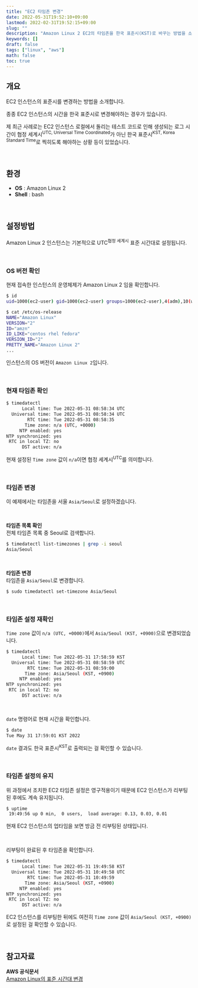 ```yaml
---
title: "EC2 타임존 변경"
date: 2022-05-31T19:52:10+09:00
lastmod: 2022-02-31T19:52:15+09:00
slug: ""
description: "Amazon Linux 2 EC2의 타임존을 한국 표준시(KST)로 바꾸는 방법을 소개합니다."
keywords: []
draft: false
tags: ["linux", "aws"]
math: false
toc: true
---
```


## 개요

EC2 인스턴스의 표준시를 변경하는 방법을 소개합니다.

종종 EC2 인스턴스의 시간을 한국 표준시로 변경해야하는 경우가 있습니다.

제 최근 사례로는 EC2 인스턴스 로컬에서 돌리는 테스트 코드로 인해 생성되는 로그 시간이 협정 세계시<sup>UTC, Universal Time Coordinated</sup>가 아닌 한국 표준시<sup>KST, Korea Standard Time</sup>로 찍히도록 해야하는 상황 등이 있었습니다.

<br>

## 환경

- **OS** : Amazon Linux 2
- **Shell** : bash

<br>

## 설정방법

Amazon Linux 2 인스턴스는 기본적으로 UTC<sup>협정 세계시</sup> 표준 시간대로 설정됩니다.

<br>

### OS 버전 확인

현재 접속한 인스턴스의 운영체제가 Amazon Linux 2 임을 확인합니다.

```bash
$ id
uid=1000(ec2-user) gid=1000(ec2-user) groups=1000(ec2-user),4(adm),10(wheel),190(systemd-journal)
```

```bash
$ cat /etc/os-release
NAME="Amazon Linux"
VERSION="2"
ID="amzn"
ID_LIKE="centos rhel fedora"
VERSION_ID="2"
PRETTY_NAME="Amazon Linux 2"
...
```

인스턴스의 OS 버전이 `Amazon Linux 2`입니다.

<br>

### 현재 타임존 확인

```bash
$ timedatectl
      Local time: Tue 2022-05-31 08:58:34 UTC
  Universal time: Tue 2022-05-31 08:58:34 UTC
        RTC time: Tue 2022-05-31 08:58:35
       Time zone: n/a (UTC, +0000)
     NTP enabled: yes
NTP synchronized: yes
 RTC in local TZ: no
      DST active: n/a
```
현재 설정된 `Time zone` 값이 `n/a`이면 협정 세계시<sup>UTC</sup>를 의미합니다.

<br>

### 타임존 변경

이 예제에서는 타임존을 서울 `Asia/Seoul`로 설정하겠습니다.

<br>

**타임존 목록 확인**  
전체 타임존 목록 중 Seoul로 검색합니다.

```bash
$ timedatectl list-timezones | grep -i seoul
Asia/Seoul
```

<br>

**타임존 변경**  
타임존을 `Asia/Seoul`로 변경합니다.

```bash
$ sudo timedatectl set-timezone Asia/Seoul
```

<br>

### 타임존 설정 재확인

`Time zone` 값이 `n/a (UTC, +0000)`에서 `Asia/Seoul (KST, +0900)`으로 변경되었습니다.

```bash
$ timedatectl
      Local time: Tue 2022-05-31 17:58:59 KST
  Universal time: Tue 2022-05-31 08:58:59 UTC
        RTC time: Tue 2022-05-31 08:59:00
       Time zone: Asia/Seoul (KST, +0900)
     NTP enabled: yes
NTP synchronized: yes
 RTC in local TZ: no
      DST active: n/a
```

<br>

`date` 명령어로 현재 시간을 확인합니다.

```bash
$ date
Tue May 31 17:59:01 KST 2022
```

`date` 결과도 한국 표준시<sup>KST</sup>로 출력되는 걸 확인할 수 있습니다.

<br>

### 타임존 설정의 유지

위 과정에서 조치한 EC2 타임존 설정은 영구적용이기 때문에 EC2 인스턴스가 리부팅된 후에도 계속 유지됩니다.

```bash
$ uptime
 19:49:56 up 0 min,  0 users,  load average: 0.13, 0.03, 0.01
```

현재 EC2 인스턴스의 업타임을 보면 방금 전 리부팅된 상태입니다.

<br>

리부팅이 완료된 후 타임존을 확인합니다.

```bash
$ timedatectl
      Local time: Tue 2022-05-31 19:49:58 KST
  Universal time: Tue 2022-05-31 10:49:58 UTC
        RTC time: Tue 2022-05-31 10:49:59
       Time zone: Asia/Seoul (KST, +0900)
     NTP enabled: yes
NTP synchronized: yes
 RTC in local TZ: no
      DST active: n/a
```

EC2 인스턴스를 리부팅한 뒤에도 여전히 `Time zone` 값이 `Asia/Seoul (KST, +0900)` 로 설정된 걸 확인할 수 있습니다.

<br>

## 참고자료

**AWS 공식문서**  
[Amazon Linux의 표준 시간대 변경](https://docs.aws.amazon.com/ko_kr/AWSEC2/latest/UserGuide/set-time.html#change_time_zone)
